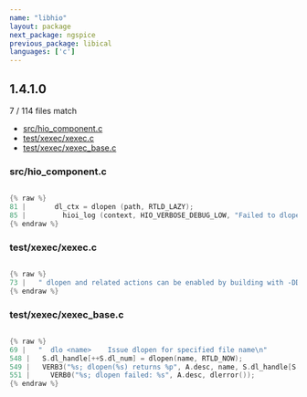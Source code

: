 ```yaml
---
name: "libhio"
layout: package
next_package: ngspice
previous_package: libical
languages: ['c']
---
```

## 1.4.1.0
7 / 114 files match

 - [src/hio_component.c](#srchio_componentc)
 - [test/xexec/xexec.c](#testxexecxexecc)
 - [test/xexec/xexec_base.c](#testxexecxexec_basec)

### src/hio_component.c

```c

{% raw %}
81 |       dl_ctx = dlopen (path, RTLD_LAZY);
85 |         hioi_log (context, HIO_VERBOSE_DEBUG_LOW, "Failed to dlopen() plugin. Reason: %s", strerror (errno));
{% endraw %}

```
### test/xexec/xexec.c

```c

{% raw %}
73 |   " dlopen and related actions can be enabled by building with -DDLFCN.\n"
{% endraw %}

```
### test/xexec/xexec_base.c

```c

{% raw %}
69 |   "  dlo <name>    Issue dlopen for specified file name\n"
548 |   S.dl_handle[++S.dl_num] = dlopen(name, RTLD_NOW);
549 |   VERB3("%s; dlopen(%s) returns %p", A.desc, name, S.dl_handle[S.dl_num]);
551 |     VERB0("%s; dlopen failed: %s", A.desc, dlerror());
{% endraw %}

```
